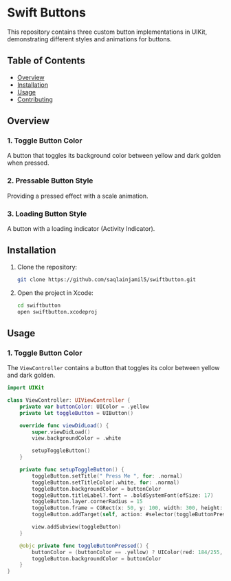 # Swift Buttons

This repository contains three custom button implementations in UIKit, demonstrating different styles and animations for buttons.

## Table of Contents
- [Overview](#overview)
- [Installation](#installation)
- [Usage](#usage)
- [Contributing](#contributing)

## Overview

### 1. **Toggle Button Color**
A button that toggles its background color between yellow and dark golden when pressed.

### 2. **Pressable Button Style**
Providing a pressed effect with a scale animation.

### 3. **Loading Button Style**
A button with a loading indicator (Activity Indicator).

## Installation

1. Clone the repository:
    ```sh
    git clone https://github.com/saqlainjamil5/swiftbutton.git
    ```
2. Open the project in Xcode:
    ```sh
    cd swiftbutton
    open swiftbutton.xcodeproj
    ```

## Usage

### 1. **Toggle Button Color**
The `ViewController` contains a button that toggles its color between yellow and dark golden.

```swift
import UIKit

class ViewController: UIViewController {
    private var buttonColor: UIColor = .yellow
    private let toggleButton = UIButton()

    override func viewDidLoad() {
        super.viewDidLoad()
        view.backgroundColor = .white

        setupToggleButton()
    }

    private func setupToggleButton() {
        toggleButton.setTitle(" Press Me ", for: .normal)
        toggleButton.setTitleColor(.white, for: .normal)
        toggleButton.backgroundColor = buttonColor
        toggleButton.titleLabel?.font = .boldSystemFont(ofSize: 17)
        toggleButton.layer.cornerRadius = 15
        toggleButton.frame = CGRect(x: 50, y: 100, width: 300, height: 50)
        toggleButton.addTarget(self, action: #selector(toggleButtonPressed), for: .touchUpInside)

        view.addSubview(toggleButton)
    }

    @objc private func toggleButtonPressed() {
        buttonColor = (buttonColor == .yellow) ? UIColor(red: 184/255, green: 134/255, blue: 11/255, alpha: 1) : .yellow
        toggleButton.backgroundColor = buttonColor
    }
}
